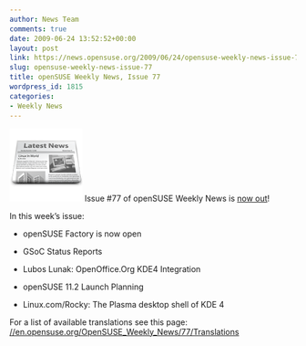 ```yaml
---
author: News Team
comments: true
date: 2009-06-24 13:52:52+00:00
layout: post
link: https://news.opensuse.org/2009/06/24/opensuse-weekly-news-issue-77/
slug: opensuse-weekly-news-issue-77
title: openSUSE Weekly News, Issue 77
wordpress_id: 1815
categories:
- Weekly News
---
```


![news](/wp-content/uploads/2007/11/knewsticker.png) Issue #77 of openSUSE Weekly News is [now out](//en.opensuse.org/OpenSUSE_Weekly_News/77)!  
  

In this week’s issue:
 

  * openSUSE Factory is now open 

  *  GSoC Status Reports

  *  Lubos Lunak: OpenOffice.Org KDE4 Integration 

  *  openSUSE 11.2 Launch Planning 

  *  Linux.com/Rocky: The Plasma desktop shell of KDE 4




For a list of available translations see this page:
[//en.opensuse.org/OpenSUSE_Weekly_News/77/Translations](//en.opensuse.org/OpenSUSE_Weekly_News/77/Translations)
